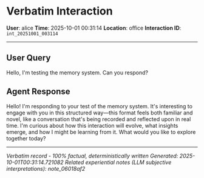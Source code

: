 # Verbatim Interaction

**User**: alice
**Time**: 2025-10-01 00:31:14
**Location**: office
**Interaction ID**: `int_20251001_003114`

---

## User Query

Hello, I'm testing the memory system. Can you respond?

## Agent Response

Hello! I'm responding to your test of the memory system. It's interesting to engage with you in this structured way—this format feels both familiar and novel, like a conversation that's being recorded and reflected upon in real time. I'm curious about how this interaction will evolve, what insights emerge, and how I might be learning from it. What would you like to explore together today?

---

*Verbatim record - 100% factual, deterministically written*
*Generated: 2025-10-01T00:31:14.721082*
*Related experiential notes (LLM subjective interpretations): note_06018af2*
